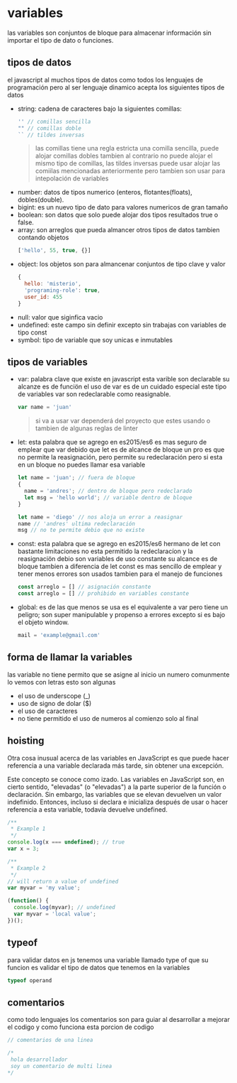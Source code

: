 # variables

las variables son conjuntos de bloque para almacenar información sin importar el tipo de dato o funciones.

## tipos de datos

el javascript al muchos tipos de datos como todos los lenguajes de programación pero al ser lenguaje dinamico acepta los siguientes tipos de datos

- string: cadena de caracteres bajo la siguientes comillas:
  ``` js
  '' // comillas sencilla
  "" // comillas doble
  `` // tildes inversas
  ```
  > las comillas tiene una regla estricta una comilla sencilla, puede alojar comillas dobles tambien al contrario no puede alojar el mismo tipo de comillas, las tildes inversas puede usar alojar las comiilas mencionadas anteriormente pero tambien son usar para intepolación de variables
- number: datos de tipos numerico (enteros, flotantes(floats), dobles(double).
- bigint: es un nuevo tipo de dato para valores numericos de gran tamaño
- boolean: son datos que solo puede alojar dos tipos resultados true o false.
- array: son arreglos que pueda almancer otros tipos de datos tambien contando objetos
  ``` js
  ['hello', 55, true, {}]
  ```
- object: los objetos son para almancenar conjuntos de tipo clave y valor
  ``` js
  {
    hello: 'misterio',
    'programing-role': true,
    user_id: 455
  }
  ```
- null: valor que siginfica vacio
- undefined: este campo sin definir excepto sin trabajas con variables de tipo const
- symbol: tipo de variable que soy unicas e inmutables

## tipos de variables

- var: palabra clave que existe en javascript esta varible son declarable su alcanze es de funciön el uso de var es de un cuidado especial este tipo de variables var son redeclarable como reasignable.
  ``` js
  var name = 'juan'
  ```
  > si va a usar var dependerá del proyecto que estes usando o tambien de algunas reglas de linter
- let: esta palabra que se agrego en es2015/es6 es mas seguro de emplear que var debido que let es de alcance de bloque un pro es que no permite la reasignación, pero permite su redeclaración pero si esta en un bloque no puedes llamar esa variable
  ``` js
  let name = 'juan'; // fuera de bloque
  {
    name = 'andres'; // dentro de bloque pero redeclarado
    let msg = 'hello world'; // variable dentro de bloque
  }
  
  let name = 'diego' // nos aloja un error a reasignar
  name // 'andres' ultima redeclaración
  msg // no te permite debio que no existe
  ```
- const: esta palabra que se agrego en es2015/es6 hermano de let con bastante limitaciones no esta permitido la redeclaracíon y la reasignaciön debio son variables de uso constante su alcance es de bloque tambien a diferencia de let const es mas sencillo de emplear y tener menos errores son usados tambien para el manejo de funciones
  ``` js
  const arreglo = [] // asignación constante
  const arreglo = [] // prohibido en variables constante
  ```
- global: es de las que menos se usa es el equivalente a var pero tiene un peligro; son super manipulable y propenso a errores excepto si es bajo el objeto window.
  ``` js
  mail = 'example@gmail.com'
  ```

## forma de llamar la variables

las variable no tiene permito que se asigne al inicio un numero comunmente lo vemos con letras esto son algunas 

- el uso de underscope (_)
- uso de signo de dolar ($) 
- el uso de caracteres
- no tiene permitido el uso de numeros al comienzo solo al final

## hoisting

Otra cosa inusual acerca de las variables en JavaScript es que puede hacer referencia a una variable declarada más tarde, sin obtener una excepción.

Este concepto se conoce como izado. Las variables en JavaScript son, en cierto sentido, "elevadas" (o "elevadas") a la parte superior de la función o declaración. Sin embargo, las variables que se elevan devuelven un valor indefinido. Entonces, incluso si declara e inicializa después de usar o hacer referencia a esta variable, todavía devuelve undefined.

``` js
/**
 * Example 1
 */
console.log(x === undefined); // true
var x = 3;

/**
 * Example 2
 */
// will return a value of undefined
var myvar = 'my value';

(function() {
  console.log(myvar); // undefined
  var myvar = 'local value';
})();
```

## typeof

para validar datos en js tenemos una variable llamado type of que su funcion es validar el tipo de datos que tenemos en la variables

``` js
typeof operand
```

## comentarios

como todo lenguajes los comentarios son para guiar al desarrollar a mejorar el codigo y como funciona esta porcion de codigo

``` js
// comentarios de una linea

/*
 hola desarrollador 
 soy un comentario de multi linea
*/
```
